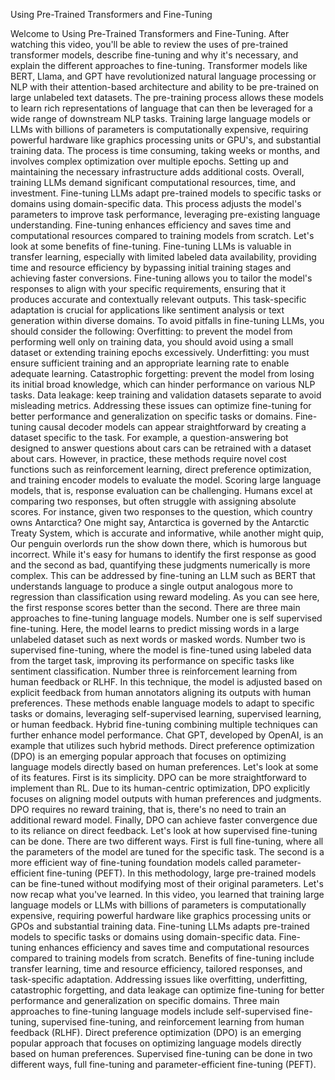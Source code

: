 Using Pre-Trained Transformers and Fine-Tuning

Welcome to Using Pre-Trained Transformers and Fine-Tuning. After watching this video, you'll be able to review the uses of pre-trained transformer models, describe fine-tuning and why it's necessary, and explain the different approaches to fine-tuning. Transformer models like BERT, Llama, and GPT have revolutionized natural language processing or NLP with their attention-based architecture and ability to be pre-trained on large unlabeled text datasets. The pre-training process allows these models to learn rich representations of language that can then be leveraged for a wide range of downstream NLP tasks. Training large language models or LLMs with billions of parameters is computationally expensive, requiring powerful hardware like graphics processing units or GPU's, and substantial training data. The process is time consuming, taking weeks or months, and involves complex optimization over multiple epochs. Setting up and maintaining the necessary infrastructure adds additional costs. Overall, training LLMs demand significant computational resources, time, and investment. Fine-tuning LLMs adapt pre-trained models to specific tasks or domains using domain-specific data. This process adjusts the model's parameters to improve task performance, leveraging pre-existing language understanding. Fine-tuning enhances efficiency and saves time and computational resources compared to training models from scratch. Let's look at some benefits of fine-tuning. Fine-tuning LLMs is valuable in transfer learning, especially with limited labeled data availability, providing time and resource efficiency by bypassing initial training stages and achieving faster conversions. Fine-tuning allows you to tailor the model's responses to align with your specific requirements, ensuring that it produces accurate and contextually relevant outputs. This task-specific adaptation is crucial for applications like sentiment analysis or text generation within diverse domains. To avoid pitfalls in fine-tuning LLMs, you should consider the following: Overfitting: to prevent the model from performing well only on training data, you should avoid using a small dataset or extending training epochs excessively. Underfitting: you must ensure sufficient training and an appropriate learning rate to enable adequate learning. Catastrophic forgetting: prevent the model from losing its initial broad knowledge, which can hinder performance on various NLP tasks. Data leakage: keep training and validation datasets separate to avoid misleading metrics. Addressing these issues can optimize fine-tuning for better performance and generalization on specific tasks or domains. Fine-tuning causal decoder models can appear straightforward by creating a dataset specific to the task. For example, a question-answering bot designed to answer questions about cars can be retrained with a dataset about cars. However, in practice, these methods require novel cost functions such as reinforcement learning, direct preference optimization, and training encoder models to evaluate the model. Scoring large language models, that is, response evaluation can be challenging. Humans excel at comparing two responses, but often struggle with assigning absolute scores. For instance, given two responses to the question, which country owns Antarctica? One might say, Antarctica is governed by the Antarctic Treaty System, which is accurate and informative, while another might quip, Our penguin overlords run the show down there, which is humorous but incorrect. While it's easy for humans to identify the first response as good and the second as bad, quantifying these judgments numerically is more complex. This can be addressed by fine-tuning an LLM such as BERT that understands language to produce a single output analogous more to regression than classification using reward modeling. As you can see here, the first response scores better than the second. There are three main approaches to fine-tuning language models. Number one is self supervised fine-tuning. Here, the model learns to predict missing words in a large unlabeled dataset such as next words or masked words. Number two is supervised fine-tuning, where the model is fine-tuned using labeled data from the target task, improving its performance on specific tasks like sentiment classification. Number three is reinforcement learning from human feedback or RLHF. In this technique, the model is adjusted based on explicit feedback from human annotators aligning its outputs with human preferences. These methods enable language models to adapt to specific tasks or domains, leveraging self-supervised learning, supervised learning, or human feedback. Hybrid fine-tuning combining multiple techniques can further enhance model performance. Chat GPT, developed by OpenAI, is an example that utilizes such hybrid methods. Direct preference optimization (DPO) is an emerging popular approach that focuses on optimizing language models directly based on human preferences. Let's look at some of its features. First is its simplicity. DPO can be more straightforward to implement than RL. Due to its human-centric optimization, DPO explicitly focuses on aligning model outputs with human preferences and judgments. DPO requires no reward training, that is, there's no need to train an additional reward model. Finally, DPO can achieve faster convergence due to its reliance on direct feedback. Let's look at how supervised fine-tuning can be done. There are two different ways. First is full fine-tuning, where all the parameters of the model are tuned for the specific task. The second is a more efficient way of fine-tuning foundation models called parameter-efficient fine-tuning (PEFT). In this methodology, large pre-trained models can be fine-tuned without modifying most of their original parameters. Let's now recap what you've learned. In this video, you learned that training large language models or LLMs with billions of parameters is computationally expensive, requiring powerful hardware like graphics processing units or GPOs and substantial training data. Fine-tuning LLMs adapts pre-trained models to specific tasks or domains using domain-specific data. Fine-tuning enhances efficiency and saves time and computational resources compared to training models from scratch. Benefits of fine-tuning include transfer learning, time and resource efficiency, tailored responses, and task-specific adaptation. Addressing issues like overfitting, underfitting, catastrophic forgetting, and data leakage can optimize fine-tuning for better performance and generalization on specific domains. Three main approaches to fine-tuning language models include self-supervised fine-tuning, supervised fine-tuning, and reinforcement learning from human feedback (RLHF). Direct preference optimization (DPO) is an emerging popular approach that focuses on optimizing language models directly based on human preferences. Supervised fine-tuning can be done in two different ways, full fine-tuning and parameter-efficient fine-tuning (PEFT).